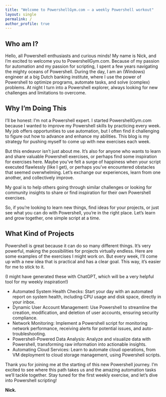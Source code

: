 ```yaml
---
title: "Welcome to PowershellGym.com – a weekly Powershell workout"
layout: single
permalink: /
author_profile: true
---
```


## Who am I?

Hello, all Powershell enthusiasts and curious minds! My name is Nick, and I’m excited to welcome you to PowershellGym.com. Because of my passion for automation and my passion for scripting, I spent a few years navigating the mighty oceans of Powershell. During the day, I am an (Windows) engineer at a big Dutch banking institute, where I use the power of Powershell to optimize programs, automate tasks, and solve (complex) problems. At night I turn into a Powershell explorer, always looking for new challenges and limitations to overcome.

## Why I’m Doing This

I’ll be honest: I’m not a Powershell expert. I started PowershellGym.com because I wanted to improve my Powershell skills by practicing every week. My job offers opportunities to use automation, but I often find it challenging to figure out how to advance and enhance my abilities. This blog is my strategy for pushing myself to come up with new exercises each week.

But this endeavor isn’t just about me. It’s also for anyone who wants to learn and share valuable Powershell exercises, or perhaps find some inspiration for exercises here. Maybe you’ve felt a surge of happiness when your script executed flawlessly (like I get), or perhaps you’ve encountered obstacles that seemed overwhelming. Let’s exchange our experiences, learn from one another, and collectively improve.

My goal is to help others going through similar challenges or looking for community insights to share or find inspiration for their own Powershell exercises.

So, if you’re looking to learn new things, find ideas for your projects, or just see what you can do with Powershell, you’re in the right place. Let’s learn and grow together, one simple script at a time.

## What Kind of Projects

Powershell is great because it can do so many different things. It’s very powerful, making the possibilities for projects virtually endless. Here are some examples of the exercises I might work on. But every week, I’ll come up with a new idea that is practical and has a clear goal. This way, it’s easier for me to stick to it.

(I might have generated these with ChatGPT, which will be a very helpful tool for my weekly inspiration!)

* Automated System Health Checks: Start your day with an automated report on system health, including CPU usage and disk space, directly in your inbox.
* Dynamic User Account Management: Use Powershell to streamline the creation, modification, and deletion of user accounts, ensuring security compliance.
* Network Monitoring: Implement a Powershell script for monitoring network performance, receiving alerts for potential issues, and auto-troubleshooting.
* Powershell-Powered Data Analysis: Analyze and visualize data with Powershell, transforming raw information into actionable insights.
* Automating Cloud Services: Learn to automate cloud operations, from VM deployment to cloud storage management, using Powershell scripts.

Thank you for joining me at the starting of this new Powershell journey. I’m excited to see where this path takes us and the amazing automation tasks we’ll tackle together. Stay tuned for the first weekly exercise, and let’s dive into Powershell scripting!

**Nick.**

